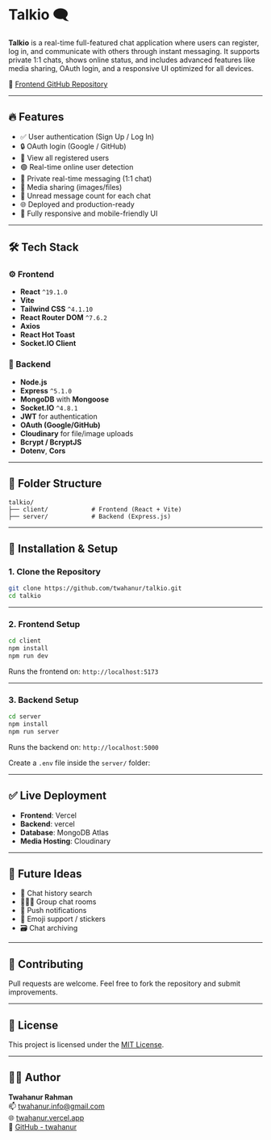 # Talkio 🗨️


**Talkio** is a real-time full-featured chat application where users can register, log in, and communicate with others through instant messaging. It supports private 1:1 chats, shows online status, and includes advanced features like media sharing, OAuth login, and a responsive UI optimized for all devices.

🔗 [Frontend GitHub Repository](https://github.com/twahanur/talkio)


---

## 🔥 Features

- ✅ User authentication (Sign Up / Log In)
- 🔒 OAuth login (Google / GitHub)
- 👤 View all registered users
- 🟢 Real-time online user detection
- 💬 Private real-time messaging (1:1 chat)
- 📁 Media sharing (images/files)
- 🔔 Unread message count for each chat
- 🌐 Deployed and production-ready
- 📱 Fully responsive and mobile-friendly UI

---

## 🛠 Tech Stack

### ⚙️ Frontend
- **React** `^19.1.0`
- **Vite**
- **Tailwind CSS** `^4.1.10`
- **React Router DOM** `^7.6.2`
- **Axios**
- **React Hot Toast**
- **Socket.IO Client**

### 🚀 Backend
- **Node.js**
- **Express** `^5.1.0`
- **MongoDB** with **Mongoose**
- **Socket.IO** `^4.8.1`
- **JWT** for authentication
- **OAuth (Google/GitHub)**
- **Cloudinary** for file/image uploads
- **Bcrypt / BcryptJS**
- **Dotenv**, **Cors**

---

## 📂 Folder Structure

```
talkio/
├── client/            # Frontend (React + Vite)
├── server/            # Backend (Express.js)
```

---

## 🔧 Installation & Setup

### 1. Clone the Repository

```bash
git clone https://github.com/twahanur/talkio.git
cd talkio
```

---

### 2. Frontend Setup

```bash
cd client
npm install
npm run dev
```

Runs the frontend on: `http://localhost:5173`

---

### 3. Backend Setup

```bash
cd server
npm install
npm run server
```

Runs the backend on: `http://localhost:5000`

Create a `.env` file inside the `server/` folder:


---

## ✅ Live Deployment

- **Frontend**: Vercel 
- **Backend**: vercel
- **Database**: MongoDB Atlas
- **Media Hosting**: Cloudinary

---


## 🧠 Future Ideas

- 📅 Chat history search
- 🧑‍🤝‍🧑 Group chat rooms
- 🔔 Push notifications
- 🧩 Emoji support / stickers
- 🗃️ Chat archiving

---

## 🤝 Contributing

Pull requests are welcome. Feel free to fork the repository and submit improvements.

---

## 📄 License

This project is licensed under the [MIT License](LICENSE).

---

## 👨‍💻 Author

**Twahanur Rahman**  
📫 [twahanur.info@gmail.com](mailto:twahanur.info@gmail.com)  
🌐 [twahanur.vercel.app](https://twahanur.vercel.app)  
🐙 [GitHub - twahanur](https://github.com/twahanur)
